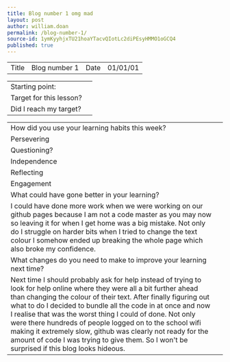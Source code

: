 ```yaml
---
title: Blog number 1 omg mad
layout: post
author: william.doan
permalink: /blog-number-1/
source-id: 1ymKyyhjxTU21hoaYTacvQIotLc2diPEsyHMMO1oGCQ4
published: true
---
```

<table>
  <tr>
    <td>Title</td>
    <td>Blog number 1</td>
    <td>Date</td>
    <td>01/01/01</td>
  </tr>
</table>


<table>
  <tr>
    <td>Starting point:</td>
    <td></td>
  </tr>
  <tr>
    <td>Target for this lesson?</td>
    <td></td>
  </tr>
  <tr>
    <td>Did I reach my target? </td>
    <td></td>
  </tr>
</table>


<table>
  <tr>
    <td>How did you use your learning habits this week?</td>
    <td></td>
  </tr>
  <tr>
    <td>Persevering</td>
    <td></td>
  </tr>
  <tr>
    <td>Questioning?</td>
    <td></td>
  </tr>
  <tr>
    <td>Independence</td>
    <td></td>
  </tr>
  <tr>
    <td>Reflecting</td>
    <td></td>
  </tr>
  <tr>
    <td>Engagement</td>
    <td></td>
  </tr>
  <tr>
    <td>What could have gone better in your learning?</td>
    <td></td>
  </tr>
  <tr>
    <td>I could have done more work when we were working on our github pages because I am not a code master as you may now so leaving it for when I get home was a big mistake. Not only do I struggle on harder bits when I tried to change the text colour I somehow ended up breaking the whole page which also broke my confidence. </td>
    <td></td>
  </tr>
  <tr>
    <td>What changes do you need to make to improve your learning next time?</td>
    <td></td>
  </tr>
  <tr>
    <td>Next time I should probably ask for help instead of trying to look for help online where they were all a bit further ahead than changing the colour of their text. After finally figuring out what to do I decided  to bundle all the code in at once and now I realise that was the worst thing I could of done. Not only were there hundreds of people logged on to the school wifi making it extremely slow, github was clearly not ready for the amount of code I was trying to give them. So I won't be surprised if this blog looks hideous.</td>
    <td></td>
  </tr>
</table>


